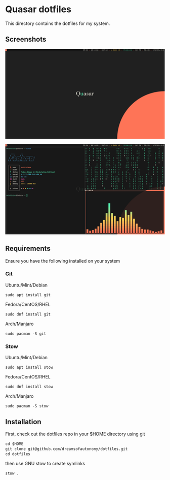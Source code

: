# Quasar dotfiles

This directory contains the dotfiles for my system.

## Screenshots

![Screenshot 1](screenshots/screenshot1.png)

![Screenshot 2](screenshots/screenshot2.png)

## Requirements

Ensure you have the following installed on your system

### Git

Ubuntu/Mint/Debian
```
sudo apt install git
```

Fedora/CentOS/RHEL
```
sudo dnf install git
```

Arch/Manjaro
```
sudo pacman -S git
```

### Stow

Ubuntu/Mint/Debian
```
sudo apt install stow
```

Fedora/CentOS/RHEL
```
sudo dnf install stow
```

Arch/Manjaro
```
sudo pacman -S stow
```

## Installation

First, check out the dotfiles repo in your $HOME directory using git

```
cd $HOME
git clone git@github.com/dreamsofautonomy/dotfiles.git
cd dotfiles
```

then use GNU stow to create symlinks

```
stow .
```
